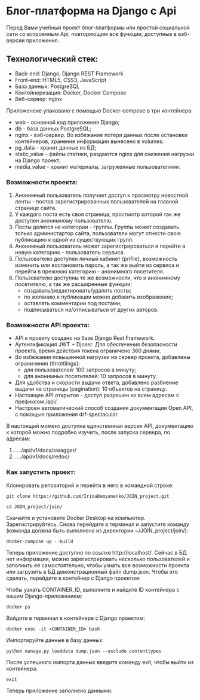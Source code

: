 # Блог-платформа на Django с Api
Перед Вами учебный проект блог-платформы или простой социальной сети со встроенным Api,
повторяющим все функции, доступные в вэб-версии приложения.

## Технологический стек:

- Back-end: Django, Django REST Framework
- Front-end: HTML5, CSS3, JavaScript
- База данных: PostgreSQL
- Контейнеризация: Docker, Docker Compose
- Веб-сервер: nginx

Приложенеие упаковано с помощью Docker-compose в три контейнера:
- web - основной код приложения Django;
- db - база данных PostgreSQL;
- nginx - вэб-сервер.
Во избежание потери данных после остановки контейнеров, хранение информации вынесено в volumes:
- pg_data - хранит данные из БД;
- static_value - файлы статики, раздаются nginx для снижения нагрузки на Django проект;
- media_value - хранит материалы, загруженные пользователями.

### Возможности проекта:
1. Анонимный пользователь получает доступ к просмотру новостной ленты - постов зарегистрированных пользователей на главной странице сайта.
2. У каждого поста есть своя страница, простмотр которой так же доступен анонимному пользователю.
3. Посты делятся на категории - группы. Группы может создавать только администартор сайта, пользователи могут отнести свою публикацию к одной из существующих групп.
4. Анонимный пользователь может зарегистрироваться и перейти в новую категорию - пользователь сервиса.
5. Пользователю доступен личный кабинет (prifile), возможность изменить или востановить пароль, а так же выйти из сервиса и перейти в прежнюю категорию - анонимного посетителя.
6. Пользователю доступны те же возможности, что и анонимному посетителю, а так же расширенные функции:
   - создавать/редактировать/удалять посты;
   - по желанию к публикации можно добавить изображение;
   - оставлять комментарии под постами;
   - подписываться на/отписываться от других авторов.


### Возможности API проекта:
* API к проекту создано на базе Django Rest Framework.
* Аутентификация JWT + Djoser. Для обеспечения безопасности проекта, время действия токена ограничено 360 днями.
* Во избежания повышенной нагрузки на сервер проекта, добавлены ограничения (throttlings):
  - для пользователей: 100 запросов в минуту;
  - для анонимных посетителей: 10 запросов в минуту.
* Для удобства и скорости выдачи ответа, добавлено разбиение выдачи на страницы (pagination): 10 объектов на страницу.
* Настоящее API открытое - доступ разрешен ко всем адресам с префиксом /api/.
* Настроен автоматический способ создания документации Open API, с помощью приложения drf-spectacular.

В настоящий момент доступна единственная версия API, документацию к которой можно подробно изучить, после запуска сервера, по адресам:
1) ..../api/v1/docs/swagger/
2) ..../api/v1/docs/redoc/



### Как запустить проект:

Клонировать репозиторий и перейти в него в командной строке:

```
git clone https://github.com/IrinaDemyanenko/JOIN_project.git
```

```
cd JOIN_project/join/
```

Скачайте и установите Docker Desktop на компьютер. Зарегистрируйтесь. Снова перейдите в терминал и запустите команду (команда должна быть выполнена из директории ~/JOIN_project/join/):

```
docker-compose up --build
```

Теперь приложение доступно по ссылке http://localhost/.
Сейчас в БД нет информации, можно зарегистрировать несколько пользователей и заполнить её самостоятельно, чтобы узнать все возможности проекта или загрузить в БД демонстрационный файл dump.json. Чтобы это сделать, перейдите в контейнер с Django проектом:

Чтобы узнать CONTAINER_ID, выполните и найдите ID контейнера с вашим Django-приложением:
```
docker ps
```
Войдите в терминал в контейнере с Django проектом:
```
docker exec -it <CONTAINER_ID> bash
```

Импортируйте данные в базу данных:
```
python manage.py loaddata dump.json --exclude contenttypes
```

После успешного импорта данных введите команду exit, чтобы выйти из контейнера:
```
exit
```
Теперь приложение заполнено данными.

